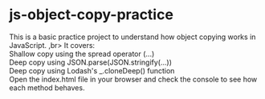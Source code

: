 # js-object-copy-practice
This is a basic practice project to understand how object copying works in JavaScript.  ,br>
It covers:  <br>
Shallow copy using the spread operator (...) <br>
Deep copy using JSON.parse(JSON.stringify(...)) <br>
Deep copy using Lodash's _.cloneDeep() function  <br>
Open the index.html file in your browser and check the console to see how each method behaves.
